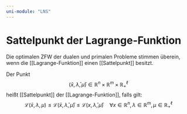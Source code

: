 ```yaml
---
uni-module: "LNS"
---
```


# Sattelpunkt der Lagrange-Funktion

Die optimalen ZFW der dualen und primalen Probleme stimmen überein, wenn die [[Lagrange-Funktion]] einen [[Sattelpunkt]] besitzt.

Der Punkt $$(\bar{x}, \bar{\lambda}, \bar{\mu}) \in \mathbb{R}^{n} \times \mathbb{R}^{m} \times \mathbb{R}_{+}^{\ell}$$
heißt [[Sattelpunkt]] der [[Lagrange-Funktion]], falls gilt:
$$\mathcal{L}(\bar{x}, \lambda, \mu) \leq \mathcal{L}(\bar{x}, \bar{\lambda}, \bar{\mu}) \leq \mathcal{L}(x, \bar{\lambda}, \bar{\mu}) \quad \forall x \in \mathbb{R}^{n}, \lambda \in \mathbb{R}^{m}, \mu \in \mathbb{R}_{+}^{\ell}$$
